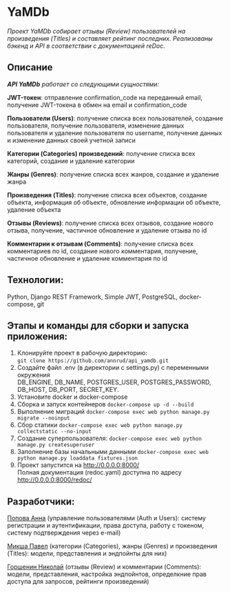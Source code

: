 # YaMDb
*Проект YaMDb собирает отзывы (Review) пользователей на произведения (Titles) и составляет рейтинг последних. 
Реализованы бэкенд и API в соответствии с документацией reDoc.* <br>

## Описание
***API YaMDb** работает со следующими сущностями:*<br>

**JWT-токен**: отправление confirmation_code на переданный email, получение JWT-токена в обмен на email
и confirmation_code <br>

**Пользователи (Users)**: получение списка всех пользователей, создание пользователя, получение пользователя,
изменение данных пользователя и удаление пользователя по username, получение данных и
изменение данных своей учетной записи

**Категории (Categories) произведений**: получение списка всех категорий, создание и удаление категории

**Жанры (Genres)**: получение списка всех жанров, создание и удаление жанра

**Произведения (Titles)**: получение списка всех объектов, создание объекта, информация об объекте, 
обновление информации об объекте, удаление объекта <br>

**Отзывы (Reviews)**: получение списка всех отзывов, создание нового отзыва, получение, 
частичное обновление и удаление отзыва по id <br>

**Комментарии к отзывам (Comments)**: получение списка всех комментариев по id, 
создание нового комментария, получение, частичное обновление и удаление комментария по id <br>

## Технологии:
Python, Django REST Framework, Simple JWT, PostgreSQL, docker-compose, git

## Этапы и команды для сборки и запуска приложения:
1. Клонируйте проект в рабочую директорию:<br> 
```git clone https://github.com/annrud/api_yamdb.git```
3. Создайте файл .env (в директории с settings.py) с переменными окружения<br> 
DB_ENGINE, DB_NAME, POSTGRES_USER, POSTGRES_PASSWORD, DB_HOST, DB_PORT, SECRET_KEY.<br>
5. Установите docker и docker-compose
6. Сборка и запуск контейнеров
```docker-compose up -d --build```
7. Выполнение миграций
```docker-compose exec web python manage.py migrate --noinput```
8. Сбор статики
```docker-compose exec web python manage.py collectstatic --no-input```
9. Создание суперпользователя:
```docker-compose exec web python manage.py createsuperuser```
10. Заполнение базы начальными данными
```docker-compose exec web python manage.py loaddata fixtures.json```
11. Проект запустится на http://0.0.0.0:8000/ <br>
Полная документация (redoc.yaml) доступна по адресу http://0.0.0.0:8000/redoc/
## Разработчики:
<a href="https://github.com/annrud">Попова Анна</a> (управление пользователями (Auth и Users): 
систему регистрации и аутентификации, права доступа, работу с токеном, систему подтверждения через e-mail)<br>

<a href="https://github.com/crispby">Микша Павел</a> (категории (Categories), жанры (Genres) и 
произведения (Titles): модели, представления и эндпойнты для них) <br> 

<a href="https://github.com/GorsheninNikolay">Горшенин Николай</a> (отзывы (Review) и комментарии (Comments): модели, 
представления, настройка эндпойнтов, определкние прав доступа для запросов, рейтинги произведений)
